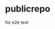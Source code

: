 # publicrepo
for e2e test



















































































































































































































































































































































































































































































































































































































































































































































































































































































































































































































